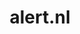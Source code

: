 ---
layout: post
title:  "alert.nl"
internal_url:  "/dutchgov/alert.nl.html"
subdomains_count: 24
all_subdomains_count: 24
urls_count: 0
ssl_rank: 0
http_rank: 0
url_link: /data/alert.nl/urls.txt
all_subdomains_link: /data/alert.nl/all_subdomains.txt
subdomains_link: /data/alert.nl/subdomains.txt
categories: dutchgov
---